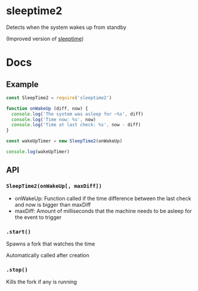 # sleeptime2

Detects when the system wakes up from standby

(Improved version of [sleeptime](npm.im/sleeptime))

# Docs

## Example

```js
const SleepTime2 = require('sleeptime2')

function onWakeUp (diff, now) {
  console.log('The system was asleep for ~%s', diff)
  console.log('Time now: %s', now)
  console.log('Time at last check: %s', now - diff)
}

const wakeUpTimer = new SleepTime2(onWakeUp)

console.log(wakeUpTimer)
```

## API

### `SleepTime2(onWakeUp[, maxDiff])`

 - onWakeUp: Function called if the time difference between the last check and now is bigger than maxDiff
 - maxDiff: Amount of milliseconds that the machine needs to be asleep for the event to trigger

### `.start()`

Spawns a fork that watches the time

Automatically called after creation

### `.stop()`

Kills the fork if any is running
